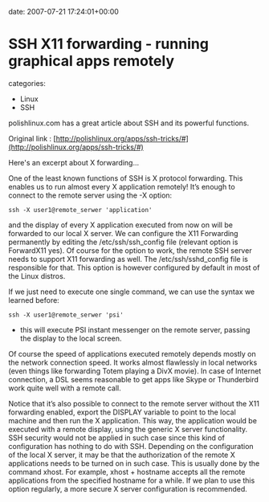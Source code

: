 


date: 2007-07-21 17:24:01+00:00


# SSH X11 forwarding - running graphical apps remotely

categories:
- Linux
- SSH


polishlinux.com has a great article about SSH and its powerful functions.

Original link : [http://polishlinux.org/apps/ssh-tricks/#](http://polishlinux.org/apps/ssh-tricks/#)

Here's an excerpt about X forwarding...



One of the least known functions of SSH is X protocol forwarding. This enables us to run almost every X application remotely! It’s enough to connect to the remote server using the -X option:

`ssh -X user1@remote_serwer 'application'`

and the display of every X application executed from now on will be forwarded to our local X server. We can configure the X11 Forwarding permanently by editing the /etc/ssh/ssh_config file (relevant option is ForwardX11 yes). Of course for the option to work, the remote SSH server needs to support X11 forwarding as well. The /etc/ssh/sshd_config file is responsible for that. This option is however configured by default in most of the Linux distros.

If we just need to execute one single command, we can use the syntax we learned before:

`ssh -X user1@remote_serwer 'psi'`

- this will execute PSI instant messenger on the remote server, passing the display to the local screen.

Of course the speed of applications executed remotely depends mostly on the network connection speed. It works almost flawlessly in local networks (even things like forwarding Totem playing a DivX movie). In case of Internet connection, a DSL seems reasonable to get apps like Skype or Thunderbird work quite well with a remote call.

Notice that it’s also possible to connect to the remote server without the X11 forwarding enabled, export the DISPLAY variable to point to the local machine and then run the X application. This way, the application would be executed with a remote display, using the generic X server functionality. SSH security would not be applied in such case since this kind of configuration has nothing to do with SSH. Depending on the configuration of the local X server, it may be that the authorization of the remote X applications needs to be turned on in such case. This is usually done by the command xhost. For example, xhost + hostname accepts all the remote applications from the specified hostname for a while. If we plan to use this option regularly, a more secure X server configuration is recommended. 
